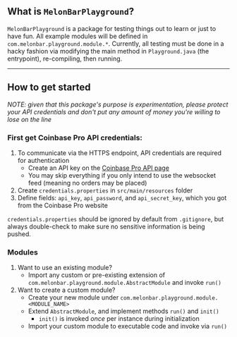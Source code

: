 ## What is `MelonBarPlayground`?
`MelonBarPlayground` is a package for testing things out to learn or just to have fun.
All example modules will be defined in `com.melonbar.playground.module.*`.
Currently, all testing must be done in a hacky fashion via modifying the main method in
`Playground.java` (the entrypoint), re-compiling, then running.

---
## How to get started
_NOTE: given that this package's purpose is experimentation, please protect your API credentials
and don't put any amount of money you're willing to lose on the line_

### First get Coinbase Pro API credentials:
1. To communicate via the HTTPS endpoint, API credentials are required for authentication
    * Create an API key on the [Coinbase Pro API page](https://pro.coinbase.com/profile/api)
    * You may skip everything if you only intend to use the websocket feed (meaning no orders may be placed)
2. Create `credentials.properties` in `src/main/resources` folder
3. Define fields: `api_key`, `api_password`, and `api_secret_key`, which you got from the Coinbase Pro website

`credentials.properties` should be ignored by default from `.gitignore`, but always double-check to make sure no
sensitive information is being pushed.

### Modules
1. Want to use an existing module?
    * Import any custom or pre-existing extension of `com.melonbar.playground.module.AbstractModule`
and invoke `run()`
2. Want to create a custom module?
    * Create your new module under `com.melonbar.playground.module.<MODULE_NAME>`
    * Extend `AbstractModule`, and implement methods `run()` and `init()`
      * `init()` is invoked _once_ per instance during initialization
    * Import your custom module to executable code and invoke via `run()`